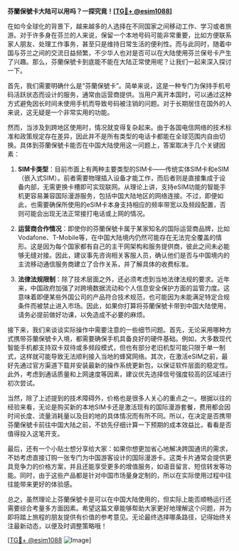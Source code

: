 **芬蘭保號卡大陆可以用吗？一探究竟！[[TG💪+ @esim1088](https://t.me/s/esim1088)]**

在如今全球化的背景下，越来越多的人选择在不同国家之间移动工作、学习或者旅游。对于许多身在芬兰的人来说，保留一个本地号码可能非常重要，比如方便联系家人朋友、处理工作事务，甚至只是维持日常生活的便利性。而与此同时，随着中国与芬兰之间的交流日益频繁，不少华人也对是否可以在大陆使用芬兰保号卡产生了兴趣。那么，芬蘭保號卡到底能不能在大陆正常使用呢？让我们一起来深入探讨一下。

首先，我们需要明确什么是“芬蘭保號卡”。简单来说，这是一种专门为保持手机号码活跃状态而设计的服务，通常由运营商提供。当用户离开本国时，可以通过这种方式避免因长时间未使用手机而导致号码被注销的问题。对于长期居住在国外的人来说，这无疑是一个非常实用的功能。

然而，当涉及到跨地区使用时，情况就变得复杂起来。由于各国电信网络的技术标准和政策规定存在差异，因此并不是所有类型的电话卡都能在全球范围内自由切换。具体到芬蘭保號卡能否在中国大陆使用这一问题上，答案取决于几个关键因素：

1. **SIM卡类型**：目前市面上有两种主要类型的SIM卡——传统实体SIM卡和eSIM（嵌入式SIM）。前者需要物理插入设备才能工作，而后者则是直接集成于设备内部，无需更换卡槽即可实现联网。从理论上讲，支持eSIM功能的智能手机更容易兼容国际漫游服务，包括中国大陆地区的网络连接。不过，即便如此，也需要确保所使用的eSIM卡本身支持相应的频率带宽以及频段配置，否则可能会出现无法正常接打电话或上网的情况。

2. **运营商合作情况**：即使你的芬蘭保號卡属于某家知名的国际运营商品牌，比如Vodafone、T-Mobile等，在中国大陆境内仍然可能存在无法完全覆盖的情形。这是因为每个国家都有自己的主干网架构和服务提供商，彼此之间未必能够无缝对接。因此，建议事先咨询相关客服人员，确认他们是否与中国境内的主流移动通信服务商建立了合作关系，并了解具体的收费标准。

3. **法律法规限制**：除了技术层面之外，还必须考虑到当地法律法规的要求。近年来，中国政府加强了对跨境数据流动和个人信息安全保护方面的监管力度。这意味着即便某些外国公司的产品符合技术规范，也可能因为未能满足特定合规条件而被禁止进入市场。因此，如果你打算将芬蘭保號卡带到中国大陆使用，请务必提前做好功课，以免造成不必要的麻烦。

接下来，我们来谈谈实际操作中需要注意的一些细节问题。首先，无论采用哪种方式携带芬蘭保號卡入境，都需要确保手机具备良好的硬件基础。例如，大多数现代智能手机都支持双卡双待或多频段模式，但也有部分老旧机型可能只限于单一制式，这样就可能导致无法顺利接入当地的蜂窝网络。其次，在激活eSIM之前，最好先通过官方渠道下载并安装最新的操作系统更新包，以保证软件层面的稳定性。此外，考虑到通话质量和上网速度等因素，建议优先选择信号强度较高的区域进行初次尝试。

当然，除了上述提到的技术障碍外，价格也是很多人关心的重点之一。根据以往的经验来看，无论是购买新的本地SIM卡还是激活现有的国际漫游套餐，费用都会因时间长度、流量消耗量以及目的地的具体情况而有所不同。所以，在决定是否携带芬蘭保號卡前往中国大陆之前，不妨先仔细计算一下预期的成本效益比，看看是否值得投入这笔开支。

最后，还有一个小贴士想分享给大家：如果你想更加省心地解决跨国通讯的需求，不妨考虑直接订购一张专门为中国游客设计的国际漫游卡。这类卡片通常会提供更具竞争力的价格方案，并且还能享受更多的增值服务，如语音留言、短信转发等功能。同时，由于这些产品都是针对中国市场量身定制的，所以在实际使用过程中往往能带来更好的体验感。

总之，虽然理论上芬蘭保號卡是可以在中国大陆使用的，但实际上能否顺畅运行还需要综合考量多方面因素。希望这篇文章能够帮助大家更好地理解这个问题，并为即将踏上旅程的朋友提供有价值的参考意见。无论最终选择哪条路径，记得始终关注最新动态，以便及时调整策略哦！

[[TG💪+ @esim1088](https://t.me/s/esim1088) ![Image](https://i.postimg.cc/4NQfJmqS/Snipaste-2025-05-13-00-14-12.png)]